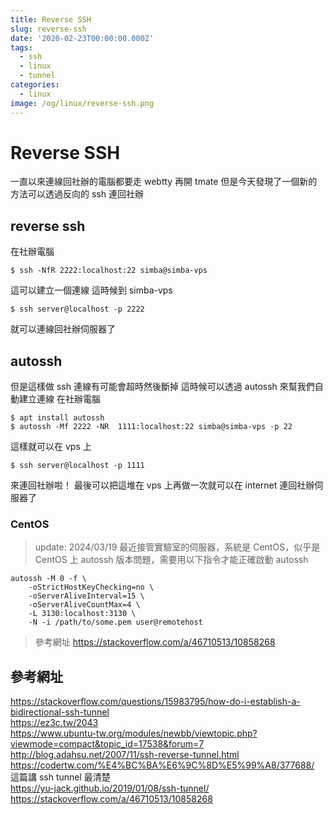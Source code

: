 ```yaml
---
title: Reverse SSH
slug: reverse-ssh
date: '2020-02-23T00:00:00.000Z'
tags:
  - ssh
  - linux
  - tunnel
categories:
  - linux
image: /og/linux/reverse-ssh.png
---
```


# Reverse SSH

一直以來連線回社辦的電腦都要走 webtty 再開 tmate
但是今天發現了一個新的方法可以透過反向的 ssh 連回社辦

## reverse ssh

在社辦電腦

```
$ ssh -NfR 2222:localhost:22 simba@simba-vps
```

這可以建立一個連線
這時候到 simba-vps

```
$ ssh server@localhost -p 2222
```

就可以連線回社辦伺服器了

## autossh

但是這樣做 ssh 連線有可能會超時然後斷掉
這時候可以透過 autossh 來幫我們自動建立連線
在社辦電腦

```
$ apt install autossh
$ autossh -Mf 2222 -NR  1111:localhost:22 simba@simba-vps -p 22
```

這樣就可以在 vps 上

```
$ ssh server@localhost -p 1111
```

來連回社辦啦！
最後可以把這堆在 vps 上再做一次就可以在 internet 連回社辦伺服器了

### CentOS
> update: 2024/03/19
最近接管實驗室的伺服器，系統是 CentOS，似乎是 CentOS 上 autossh 版本問題，需要用以下指令才能正確啟動 autossh

```
autossh -M 0 -f \
    -oStrictHostKeyChecking=no \
    -oServerAliveInterval=15 \
    -oServerAliveCountMax=4 \
    -L 3130:localhost:3130 \
    -N -i /path/to/some.pem user@remotehost
```

> 參考網址 https://stackoverflow.com/a/46710513/10858268

## 參考網址

https://stackoverflow.com/questions/15983795/how-do-i-establish-a-bidirectional-ssh-tunnel  
https://ez3c.tw/2043  
https://www.ubuntu-tw.org/modules/newbb/viewtopic.php?viewmode=compact&topic_id=17538&forum=7  
http://blog.adahsu.net/2007/11/ssh-reverse-tunnel.html  
https://codertw.com/%E4%BC%BA%E6%9C%8D%E5%99%A8/377688/  
這篇講 ssh tunnel 最清楚  
https://yu-jack.github.io/2019/01/08/ssh-tunnel/
https://stackoverflow.com/a/46710513/10858268
